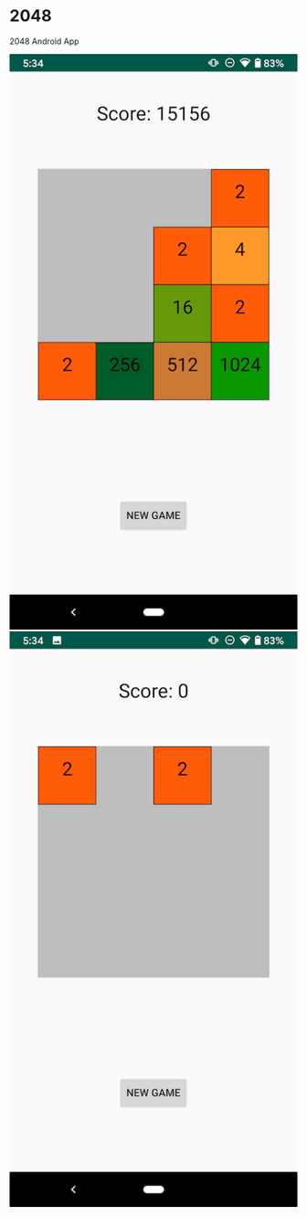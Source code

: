 # 2048
2048 Android App

![alt text](https://github.com/cbeemers/2048/blob/master/screenshots/activeGame.png ) 
![alt text](https://github.com/cbeemers/2048/blob/master/screenshots/gameStart.png)

